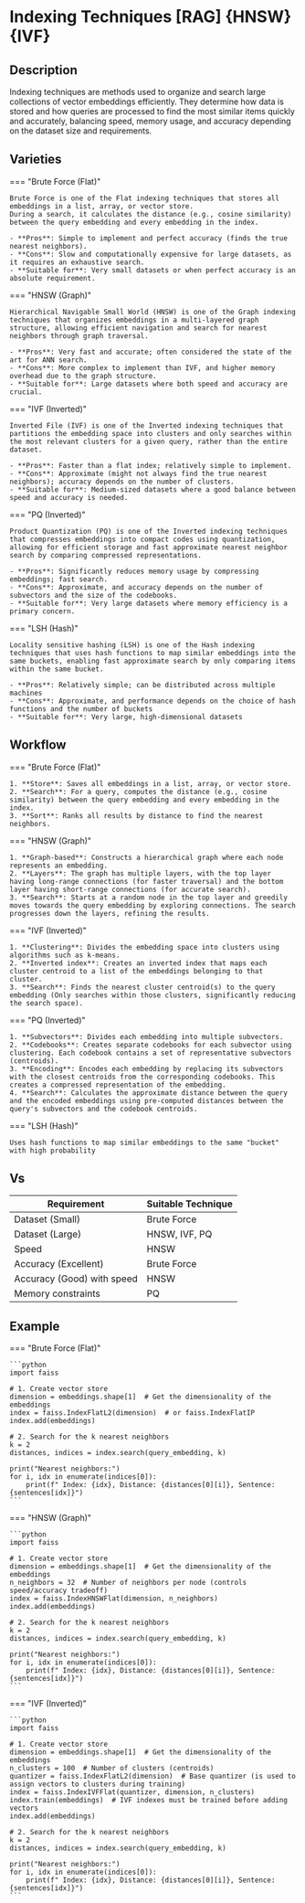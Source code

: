 # Indexing Techniques [RAG] {HNSW} {IVF}

## Description

Indexing techniques are methods used to organize and search large collections of vector embeddings efficiently.
They determine how data is stored and how queries are processed to find the most similar items quickly and accurately, balancing speed, memory usage, and accuracy depending on the dataset size and requirements.

## Varieties

=== "Brute Force (Flat)"

    Brute Force is one of the Flat indexing techniques that stores all embeddings in a list, array, or vector store.
    During a search, it calculates the distance (e.g., cosine similarity) between the query embedding and every embedding in the index.

    - **Pros**: Simple to implement and perfect accuracy (finds the true nearest neighbors).
    - **Cons**: Slow and computationally expensive for large datasets, as it requires an exhaustive search.
    - **Suitable for**: Very small datasets or when perfect accuracy is an absolute requirement.

=== "HNSW (Graph)"

    Hierarchical Navigable Small World (HNSW) is one of the Graph indexing techniques that organizes embeddings in a multi-layered graph structure, allowing efficient navigation and search for nearest neighbors through graph traversal.

    - **Pros**: Very fast and accurate; often considered the state of the art for ANN search.
    - **Cons**: More complex to implement than IVF, and higher memory overhead due to the graph structure.
    - **Suitable for**: Large datasets where both speed and accuracy are crucial.

=== "IVF (Inverted)"

    Inverted File (IVF) is one of the Inverted indexing techniques that partitions the embedding space into clusters and only searches within the most relevant clusters for a given query, rather than the entire dataset.

    - **Pros**: Faster than a flat index; relatively simple to implement.
    - **Cons**: Approximate (might not always find the true nearest neighbors); accuracy depends on the number of clusters.
    - **Suitable for**: Medium-sized datasets where a good balance between speed and accuracy is needed.

=== "PQ (Inverted)"

    Product Quantization (PQ) is one of the Inverted indexing techniques that compresses embeddings into compact codes using quantization, allowing for efficient storage and fast approximate nearest neighbor search by comparing compressed representations.

    - **Pros**: Significantly reduces memory usage by compressing embeddings; fast search.
    - **Cons**: Approximate, and accuracy depends on the number of subvectors and the size of the codebooks.
    - **Suitable for**: Very large datasets where memory efficiency is a primary concern.

=== "LSH (Hash)"

    Locality sensitive hashing (LSH) is one of the Hash indexing techniques that uses hash functions to map similar embeddings into the same buckets, enabling fast approximate search by only comparing items within the same bucket.

    - **Pros**: Relatively simple; can be distributed across multiple machines
    - **Cons**: Approximate, and performance depends on the choice of hash functions and the number of buckets
    - **Suitable for**: Very large, high-dimensional datasets

## Workflow

=== "Brute Force (Flat)"

    1. **Store**: Saves all embeddings in a list, array, or vector store.
    2. **Search**: For a query, computes the distance (e.g., cosine similarity) between the query embedding and every embedding in the index.
    3. **Sort**: Ranks all results by distance to find the nearest neighbors.

=== "HNSW (Graph)"

    1. **Graph-based**: Constructs a hierarchical graph where each node represents an embedding.
    2. **Layers**: The graph has multiple layers, with the top layer having long-range connections (for faster traversal) and the bottom layer having short-range connections (for accurate search).
    3. **Search**: Starts at a random node in the top layer and greedily moves towards the query embedding by exploring connections. The search progresses down the layers, refining the results.

=== "IVF (Inverted)"

    1. **Clustering**: Divides the embedding space into clusters using algorithms such as k-means.
    2. **Inverted index**: Creates an inverted index that maps each cluster centroid to a list of the embeddings belonging to that cluster.
    3. **Search**: Finds the nearest cluster centroid(s) to the query embedding (Only searches within those clusters, significantly reducing the search space).

=== "PQ (Inverted)"

    1. **Subvectors**: Divides each embedding into multiple subvectors.
    2. **Codebooks**: Creates separate codebooks for each subvector using clustering. Each codebook contains a set of representative subvectors (centroids).
    3. **Encoding**: Encodes each embedding by replacing its subvectors with the closest centroids from the corresponding codebooks. This creates a compressed representation of the embedding.
    4. **Search**: Calculates the approximate distance between the query and the encoded embeddings using pre-computed distances between the query's subvectors and the codebook centroids.

=== "LSH (Hash)"

    Uses hash functions to map similar embeddings to the same "bucket" with high probability

## Vs

| Requirement                | Suitable Technique |
| -------------------------- | ------------------ |
| Dataset (Small)            | Brute Force        |
| Dataset (Large)            | HNSW, IVF, PQ      |
| Speed                      | HNSW               |
| Accuracy (Excellent)       | Brute Force        |
| Accuracy (Good) with speed | HNSW               |
| Memory constraints         | PQ                 |

## Example

=== "Brute Force (Flat)"

    ```python
    import faiss

    # 1. Create vector store
    dimension = embeddings.shape[1]  # Get the dimensionality of the embeddings
    index = faiss.IndexFlatL2(dimension)  # or faiss.IndexFlatIP
    index.add(embeddings)

    # 2. Search for the k nearest neighbors
    k = 2
    distances, indices = index.search(query_embedding, k)

    print("Nearest neighbors:")
    for i, idx in enumerate(indices[0]):
        print(f" Index: {idx}, Distance: {distances[0][i]}, Sentence: {sentences[idx]}")
    ```

=== "HNSW (Graph)"

    ```python
    import faiss

    # 1. Create vector store
    dimension = embeddings.shape[1]  # Get the dimensionality of the embeddings
    n_neighbors = 32  # Number of neighbors per node (controls speed/accuracy tradeoff)
    index = faiss.IndexHNSWFlat(dimension, n_neighbors)
    index.add(embeddings)

    # 2. Search for the k nearest neighbors
    k = 2
    distances, indices = index.search(query_embedding, k)

    print("Nearest neighbors:")
    for i, idx in enumerate(indices[0]):
        print(f" Index: {idx}, Distance: {distances[0][i]}, Sentence: {sentences[idx]}")
    ```

=== "IVF (Inverted)"

    ```python
    import faiss

    # 1. Create vector store
    dimension = embeddings.shape[1]  # Get the dimensionality of the embeddings
    n_clusters = 100  # Number of clusters (centroids)
    quantizer = faiss.IndexFlatL2(dimension)  # Base quantizer (is used to assign vectors to clusters during training)
    index = faiss.IndexIVFFlat(quantizer, dimension, n_clusters)
    index.train(embeddings)  # IVF indexes must be trained before adding vectors
    index.add(embeddings)

    # 2. Search for the k nearest neighbors
    k = 2
    distances, indices = index.search(query_embedding, k)

    print("Nearest neighbors:")
    for i, idx in enumerate(indices[0]):
        print(f" Index: {idx}, Distance: {distances[0][i]}, Sentence: {sentences[idx]}")
    ```
